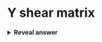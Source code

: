 # Y shear matrix
<details>
<summary><b>Reveal answer</b></summary>
<img src="../../../../../media/paste-995de60c2070f9c5aa6abf0a3f576eef840f749e.jpg">
</details>
